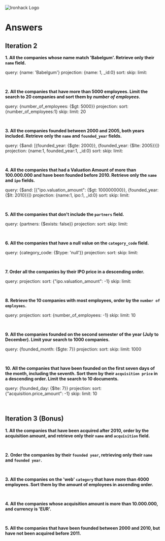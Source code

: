 ![Ironhack Logo](https://i.imgur.com/1QgrNNw.png)

# Answers

## Iteration 2

**1. All the companies whose name match 'Babelgum'. Retrieve only their `name` field.**

<!-- Your Query Goes Here -->

query: {name: 'Babelgum'}
projection: {name: 1, _id:0}
sort: 
skip: 
limit: 

<br>

**2. All the companies that have more than 5000 employees. Limit the search to 20 companies and sort them by *number of employees*.**

<!-- Your Query Goes Here -->

query: {number_of_employees: {$gt: 5000}}
projection: 
sort: {number_of_employees:1}
skip: 
limit: 20

<br>

**3. All the companies founded between 2000 and 2005, both years included. Retrieve only the `name` and `founded_year` fields.**

<!-- Your Query Goes Here -->

query: {$and: [{founded_year: {$gte: 2000}}, {founded_year: {$lte: 2005}}]}
projection: {name:1, founded_year:1, _id:0}
sort: 
skip: 
limit: 

<br>

**4. All the companies that had a Valuation Amount of more than 100.000.000 and have been founded before 2010. Retrieve only the `name` and `ipo` fields.**

<!-- Your Query Goes Here -->

query: {$and: [{"ipo.valuation_amount": {$gt: 100000000}}, {founded_year: {$lt: 2010}}]}
projection: {name:1, ipo:1, _id:0}
sort: 
skip: 
limit: 

<br>

**5. All the companies that don't include the `partners` field.**

<!-- Your Query Goes Here -->

query: {partners: {$exists: false}}
projection: 
sort: 
skip: 
limit: 

<br>

**6. All the companies that have a null value on the `category_code` field.**

<!-- Your Query Goes Here -->

query: {category_code: {$type: 'null'}}
projection: 
sort: 
skip: 
limit: 

<br>

**7. Order all the companies by their IPO price in a descending order.**

<!-- Your Query Goes Here -->

query: 
projection: 
sort: {"ipo.valuation_amount": -1}
skip: 
limit: 

<br>

**8. Retrieve the 10 companies with most employees, order by the `number of employees`.**

<!-- Your Query Goes Here -->

query: 
projection: 
sort: {number_of_employees: -1}
skip: 
limit: 10

<br>

**9. All the companies founded on the second semester of the year (July to December). Limit your search to 1000 companies.**

<!-- Your Query Goes Here -->

query: {founded_month: {$gte: 7}}
projection: 
sort: 
skip: 
limit: 1000

<br>

**10. All the companies that have been founded on the first seven days of the month, including the seventh. Sort them by their `acquisition price` in a descending order. Limit the search to 10 documents.**

<!-- Your Query Goes Here -->

query: {founded_day: {$lte: 7}}
projection: 
sort: {"acquisition.price_amount": -1}
skip: 
limit: 10

<br>

## Iteration 3 (Bonus)

**1. All the companies that have been acquired after 2010, order by the acquisition amount, and retrieve only their `name` and `acquisition` field.**

<!-- Your Query Goes Here -->

<br>

**2. Order the companies by their `founded year`, retrieving only their `name` and `founded year`.**

<!-- Your Query Goes Here -->

<br>

**3. All the companies on the 'web' `category` that have more than 4000 employees. Sort them by the amount of employees in ascending order.**

<!-- Your Query Goes Here -->

<br>

**4. All the companies whose acquisition amount is more than 10.000.000, and currency is 'EUR'.**

<!-- Your Query Goes Here -->

<br>

**5. All the companies that have been founded between 2000 and 2010, but have not been acquired before 2011.**

<!-- Your Query Goes Here -->

<br>
